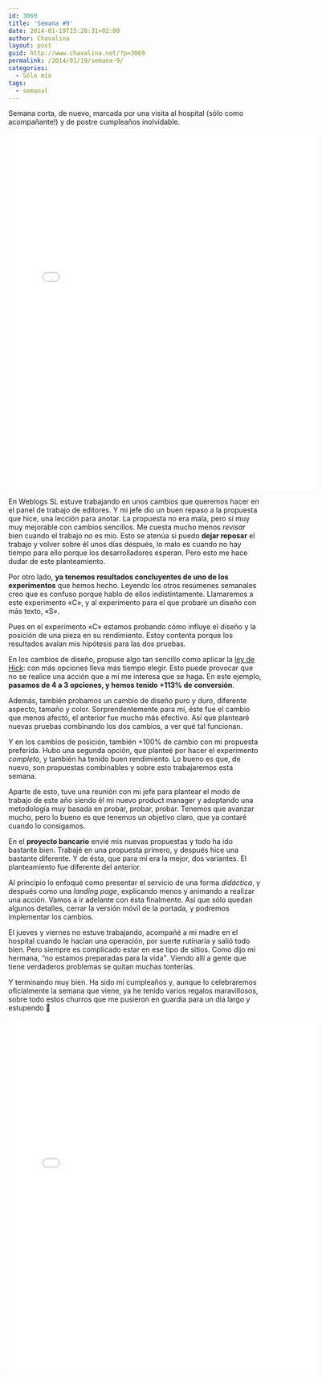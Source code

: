 ```yaml
---
id: 3069
title: 'Semana #9'
date: 2014-01-19T15:28:31+02:00
author: Chavalina
layout: post
guid: http://www.chavalina.net/?p=3069
permalink: /2014/01/19/semana-9/
categories:
  - Sólo mío
tags:
  - semanal
---
```

Semana corta, de nuevo, marcada por una visita al hospital (sólo como acompañante!) y de postre cumpleaños inolvidable.

<iframe src="//instagram.com/p/jPfTkvtsv3/embed/" width="612" height="710" frameborder="0" scrolling="no" allowtransparency="true"></iframe>

En Weblogs SL estuve trabajando en unos cambios que queremos hacer en el panel de trabajo de editores. Y mi jefe dio un buen repaso a la propuesta que hice, una lección para anotar. La propuesta no era mala, pero sí muy muy mejorable con cambios sencillos. Me cuesta mucho menos _revisar_ bien cuando el trabajo no es mío. Esto se atenúa si puedo **dejar reposar** el trabajo y volver sobre él unos días después, lo malo es cuando no hay tiempo para ello porque los desarrolladores esperan. Pero esto me hace dudar de este planteamiento. 

Por otro lado, **ya tenemos resultados concluyentes de uno de los experimentos** que hemos hecho. Leyendo los otros resúmenes semanales creo que es confuso porque hablo de ellos indistintamente. Llamaremos a este experimento «C», y al experimento para el que probaré un diseño con más texto, «S».

Pues en el experimento «C» estamos probando cómo influye el diseño y la posición de una pieza en su rendimiento. Estoy contenta porque los resultados avalan mis hipótesis para las dos pruebas. 

En los cambios de diseño, propuse algo tan sencillo como aplicar la [ley de Hick](http://en.wikipedia.org/wiki/Hick%27s_law): con más opciones lleva más tiempo elegir. Esto puede provocar que no se realice una acción que a mi me interesa que se haga. En este ejemplo, **pasamos de 4 a 3 opciones, y hemos tenido +113% de conversión**.

Además, también probamos un cambio de diseño puro y duro, diferente aspecto, tamaño y color. Sorprendentemente para mí, éste fue el cambio que menos afectó, el anterior fue mucho más efectivo. Así que plantearé nuevas pruebas combinando los dos cambios, a ver qué tal funcionan.

Y en los cambios de posición, también +100% de cambio con mi propuesta preferida. Hubo una segunda opción, que planteé por hacer el experimento _completo_, y también ha tenido buen rendimiento. Lo bueno es que, de nuevo, son propuestas combinables y sobre esto trabajaremos esta semana.

Aparte de esto, tuve una reunión con mi jefe para plantear el modo de trabajo de este año siendo él mi nuevo product manager y adoptando una metodología muy basada en probar, probar, probar. Tenemos que avanzar mucho, pero lo bueno es que tenemos un objetivo claro, que ya contaré cuando lo consigamos.

En el **proyecto bancario** envié mis nuevas propuestas y todo ha ido bastante bien. Trabajé en una propuesta primero, y después hice una bastante diferente. Y de ésta, que para mí era la mejor, dos variantes. El planteamiento fue diferente del anterior. 

Al principio lo enfoqué como presentar el servicio de una forma _didáctica_, y después como una _landing page_, explicando menos y animando a realizar una acción. Vamos a ir adelante con ésta finalmente. Así que sólo quedan algunos detalles, cerrar la versión móvil de la portada, y podremos implementar los cambios.

El jueves y viernes no estuve trabajando, acompañé a mi madre en el hospital cuando le hacían una operación, por suerte rutinaria y salió todo bien. Pero siempre es complicado estar en ese tipo de sitios. Como dijo mi hermana, <q>no estamos preparadas para la vida</q>. Viendo allí a gente que tiene verdaderos problemas se quitan muchas tonterías.

Y terminando muy bien. Ha sido mi cumpleaños y, aunque lo celebraremos oficialmente la semana que viene, ya he tenido varios regalos maravillosos, sobre todo estos churros que me pusieron en guardia para un dia largo y estupendo 🙂

<iframe src="//instagram.com/p/jRHGNgNsrL/embed/" width="612" height="710" frameborder="0" scrolling="no" allowtransparency="true"></iframe>
